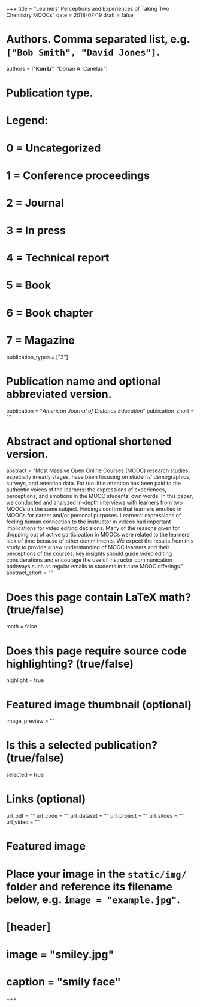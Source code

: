 +++
  title = "Learners’ Perceptions and Experiences of Taking Two Chemistry MOOCs"
  date = 2018-07-19
  draft = false
  
  # Authors. Comma separated list, e.g. `["Bob Smith", "David Jones"]`.
  authors = ["**Kun Li**", "Dorian A. Canelas"]
  
  # Publication type.
  # Legend:
  # 0 = Uncategorized
  # 1 = Conference proceedings
  # 2 = Journal
  # 3 = In press
  # 4 = Technical report
  # 5 = Book
  # 6 = Book chapter
  # 7 = Magazine
  publication_types = ["3"]
  
  # Publication name and optional abbreviated version.
  publication = "*American Journal of Distance Education*"
  publication_short = ""
  
  # Abstract and optional shortened version.
  abstract = "Most Massive Open Online Courses (MOOC) research studies, especially in early stages, have been focusing on students’ demographics, surveys, and retention data. Far too little attention has been paid to the authentic voices of the learners: the expressions of experiences, perceptions, and emotions in the MOOC students’ own words. In this paper, we conducted and analyzed in-depth interviews with learners from two MOOCs on the same subject. Findings confirm that learners enrolled in MOOCs for career and/or personal purposes. Learners’ expressions of feeling human connection to the instructor in videos had important implications for video editing decisions. Many of the reasons given for dropping out of active participation in MOOCs were related to the learners’ lack of time because of other commitments. We expect the results from this study to provide a new understanding of MOOC learners and their perceptions of the courses; key insights should guide video editing considerations and encourage the use of instructor communication pathways such as regular emails to students in future MOOC offerings."
  abstract_short = ""
  
  # Does this page contain LaTeX math? (true/false)
  math = false
  
  # Does this page require source code highlighting? (true/false)
  highlight = true
  
  # Featured image thumbnail (optional)
  image_preview = ""
  
  # Is this a selected publication? (true/false)
  selected = true
  
  # Links (optional)
  
  url_pdf = ""
  url_code = ""
  url_dataset = ""
  url_project = ""
  url_slides = ""
  url_video = ""
  
  
  # Featured image
  # Place your image in the `static/img/` folder and reference its filename below, e.g. `image = "example.jpg"`.
  # [header]
  #  image = "smiley.jpg"
  #  caption = "smily face" 
  
  +++
    